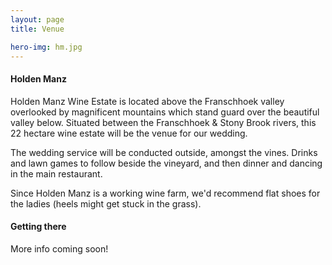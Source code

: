 ```yaml
---
layout: page
title: Venue

hero-img: hm.jpg
---
```


#### Holden Manz

Holden Manz Wine Estate is located above the Franschhoek valley overlooked by magnificent mountains which stand guard over the beautiful valley below. Situated between the Franschhoek & Stony Brook rivers, this 22 hectare wine estate will be the venue for our wedding.

The wedding service will be conducted outside, amongst the vines. Drinks and lawn games to follow beside the vineyard, and then dinner and dancing in the main restaurant.

Since Holden Manz is a working wine farm, we'd recommend flat shoes for the ladies (heels might get stuck in the grass).

#### Getting there

More info coming soon!